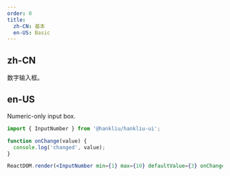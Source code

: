 ```yaml
---
order: 0
title:
  zh-CN: 基本
  en-US: Basic
---
```


## zh-CN

数字输入框。

## en-US

Numeric-only input box.

```jsx
import { InputNumber } from '@hankliu/hankliu-ui';

function onChange(value) {
  console.log('changed', value);
}

ReactDOM.render(<InputNumber min={1} max={10} defaultValue={3} onChange={onChange} />, mountNode);
```
